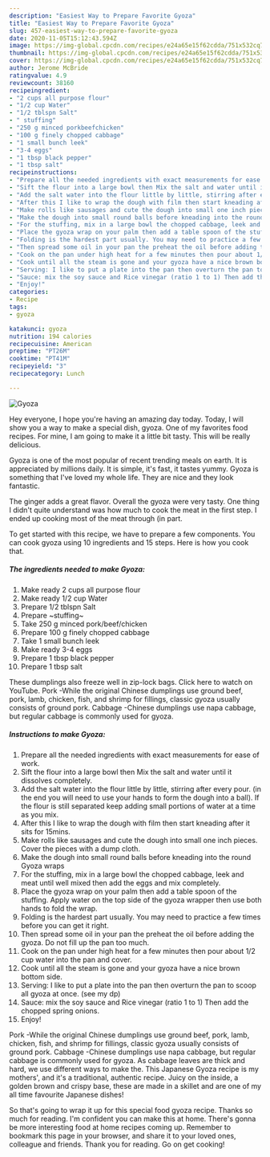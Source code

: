 ```yaml
---
description: "Easiest Way to Prepare Favorite Gyoza"
title: "Easiest Way to Prepare Favorite Gyoza"
slug: 457-easiest-way-to-prepare-favorite-gyoza
date: 2020-11-05T15:12:43.594Z
image: https://img-global.cpcdn.com/recipes/e24a65e15f62cdda/751x532cq70/gyoza-recipe-main-photo.jpg
thumbnail: https://img-global.cpcdn.com/recipes/e24a65e15f62cdda/751x532cq70/gyoza-recipe-main-photo.jpg
cover: https://img-global.cpcdn.com/recipes/e24a65e15f62cdda/751x532cq70/gyoza-recipe-main-photo.jpg
author: Jerome McBride
ratingvalue: 4.9
reviewcount: 38160
recipeingredient:
- "2 cups all purpose flour"
- "1/2 cup Water"
- "1/2 tblspn Salt"
- " stuffing"
- "250 g minced porkbeefchicken"
- "100 g finely chopped cabbage"
- "1 small bunch leek"
- "3-4 eggs"
- "1 tbsp black pepper"
- "1 tbsp salt"
recipeinstructions:
- "Prepare all the needed ingredients with exact measurements for ease of work."
- "Sift the flour into a large bowl then Mix the salt and water until it dissolves completely."
- "Add the salt water into the flour little by little, stirring after every pour. (in the end you will need to use your hands to form the dough into a ball). If the flour is still separated keep adding small portions of water at a time as you mix."
- "After this I like to wrap the dough with film then start kneading after it sits for 15mins."
- "Make rolls like sausages and cute the dough into small one inch pieces. Cover the pieces with a dump cloth."
- "Make the dough into small round balls before kneading into the round Gyoza wraps"
- "For the stuffing, mix in a large bowl the chopped cabbage, leek and meat until well mixed then add the eggs and mix completely."
- "Place the gyoza wrap on your palm then add a table spoon of the stuffing. Apply water on the top side of the gyoza wrapper then use both hands to fold the wrap."
- "Folding is the hardest part usually. You may need to practice a few times before you can get it right."
- "Then spread some oil in your pan the preheat the oil before adding the gyoza. Do not fill up the pan too much."
- "Cook on the pan under high heat for a few minutes then pour about 1/2 cup water into the pan and cover."
- "Cook until all the steam is gone and your gyoza have a nice brown bottom side."
- "Serving: I like to put a plate into the pan then overturn the pan to scoop all gyoza at once. (see my dp)"
- "Sauce: mix the soy sauce and Rice vinegar (ratio 1 to 1) Then add the chopped spring onions."
- "Enjoy!"
categories:
- Recipe
tags:
- gyoza

katakunci: gyoza 
nutrition: 194 calories
recipecuisine: American
preptime: "PT26M"
cooktime: "PT41M"
recipeyield: "3"
recipecategory: Lunch

---
```



![Gyoza](https://img-global.cpcdn.com/recipes/e24a65e15f62cdda/751x532cq70/gyoza-recipe-main-photo.jpg)

Hey everyone, I hope you're having an amazing day today. Today, I will show you a way to make a special dish, gyoza. One of my favorites food recipes. For mine, I am going to make it a little bit tasty. This will be really delicious.

Gyoza is one of the most popular of recent trending meals on earth. It is appreciated by millions daily. It is simple, it's fast, it tastes yummy. Gyoza is something that I've loved my whole life. They are nice and they look fantastic.

The ginger adds a great flavor. Overall the gyoza were very tasty. One thing I didn&#39;t quite understand was how much to cook the meat in the first step. I ended up cooking most of the meat through (in part.


To get started with this recipe, we have to prepare a few components. You can cook gyoza using 10 ingredients and 15 steps. Here is how you cook that.

<!--inarticleads1-->

##### The ingredients needed to make Gyoza:

1. Make ready 2 cups all purpose flour
1. Make ready 1/2 cup Water
1. Prepare 1/2 tblspn Salt
1. Prepare  ~stuffing~
1. Take 250 g minced pork/beef/chicken
1. Prepare 100 g finely chopped cabbage
1. Take 1 small bunch leek
1. Make ready 3-4 eggs
1. Prepare 1 tbsp black pepper
1. Prepare 1 tbsp salt


These dumplings also freeze well in zip-lock bags. Click here to watch on YouTube. Pork -While the original Chinese dumplings use ground beef, pork, lamb, chicken, fish, and shrimp for fillings, classic gyoza usually consists of ground pork. Cabbage -Chinese dumplings use napa cabbage, but regular cabbage is commonly used for gyoza. 

<!--inarticleads2-->

##### Instructions to make Gyoza:

1. Prepare all the needed ingredients with exact measurements for ease of work.
1. Sift the flour into a large bowl then Mix the salt and water until it dissolves completely.
1. Add the salt water into the flour little by little, stirring after every pour. (in the end you will need to use your hands to form the dough into a ball). If the flour is still separated keep adding small portions of water at a time as you mix.
1. After this I like to wrap the dough with film then start kneading after it sits for 15mins.
1. Make rolls like sausages and cute the dough into small one inch pieces. Cover the pieces with a dump cloth.
1. Make the dough into small round balls before kneading into the round Gyoza wraps
1. For the stuffing, mix in a large bowl the chopped cabbage, leek and meat until well mixed then add the eggs and mix completely.
1. Place the gyoza wrap on your palm then add a table spoon of the stuffing. Apply water on the top side of the gyoza wrapper then use both hands to fold the wrap.
1. Folding is the hardest part usually. You may need to practice a few times before you can get it right.
1. Then spread some oil in your pan the preheat the oil before adding the gyoza. Do not fill up the pan too much.
1. Cook on the pan under high heat for a few minutes then pour about 1/2 cup water into the pan and cover.
1. Cook until all the steam is gone and your gyoza have a nice brown bottom side.
1. Serving: I like to put a plate into the pan then overturn the pan to scoop all gyoza at once. (see my dp)
1. Sauce: mix the soy sauce and Rice vinegar (ratio 1 to 1) Then add the chopped spring onions.
1. Enjoy!


Pork -While the original Chinese dumplings use ground beef, pork, lamb, chicken, fish, and shrimp for fillings, classic gyoza usually consists of ground pork. Cabbage -Chinese dumplings use napa cabbage, but regular cabbage is commonly used for gyoza. As cabbage leaves are thick and hard, we use different ways to make the. This Japanese Gyoza recipe is my mothers&#39;, and it&#39;s a traditional, authentic recipe. Juicy on the inside, a golden brown and crispy base, these are made in a skillet and are one of my all time favourite Japanese dishes! 

So that's going to wrap it up for this special food gyoza recipe. Thanks so much for reading. I'm confident you can make this at home. There's gonna be more interesting food at home recipes coming up. Remember to bookmark this page in your browser, and share it to your loved ones, colleague and friends. Thank you for reading. Go on get cooking!

